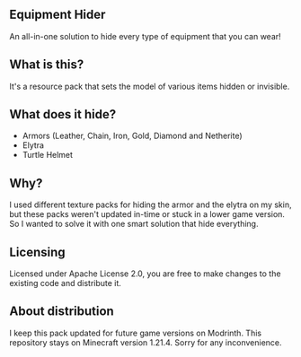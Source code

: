 ## Equipment Hider
An all-in-one solution to hide every type of equipment that you can wear!

## What is this?
It's a resource pack that sets the model of various items hidden or invisible.

## What does it hide?

- Armors (Leather, Chain, Iron, Gold, Diamond and Netherite)
- Elytra
- Turtle Helmet

## Why?

I used different texture packs for hiding the armor and the elytra on my skin, but these packs weren't updated in-time or stuck in a lower game version. So I wanted to solve it with one smart solution that hide everything.

## Licensing

Licensed under Apache License 2.0, you are free to make changes to the existing code and distribute it.

## About distribution

I keep this pack updated for future game versions on Modrinth. This repository stays on Minecraft version 1.21.4. Sorry for any inconvenience.
